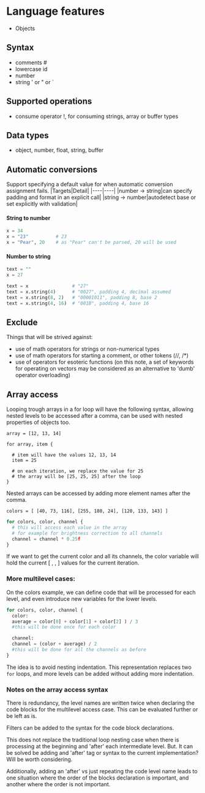 # Language features
+ Objects
## Syntax
+ comments \#
+ lowercase id
+ number
+ string ' or " or `
## Supported operations
+ consume operator !, for consuming strings, array or buffer types

## Data types
+ object, number, float, string, buffer

## Automatic conversions
Support specifying a default value for when automatic conversion assignment fails.
|Targets|Detail|
|----|----|
|number -> string|can specify padding and format in an explicit call|
|string -> number|autodetect base or set explicitly with validation|

#### String to number
```python
x = 34
x = "23"          # 23
x = "Pear", 20    # as "Pear" can't be parsed, 20 will be used
```
#### Number to string
```python
text = ""
x = 27

text = x                # "27"
text = x.string(4)      # "0027", padding 4, decimal assumed
text = x.string(8, 2)   # "00001011", padding 8, base 2
text = x.string(4, 16)  # "001B", padding 4, base 16
```

## Exclude
Things that will be strived against:
+ use of math operators for strings or non-numerical types
+ use of math operators for starting a comment, or other tokens (//, /*)
+ use of operators for esoteric functions
(on this note, a set of keywords for operating on vectors may be considered as an alternative to 'dumb' operator overloading)

## Array access
Looping trough arrays in a for loop will have the following syntax, allowing nested levels to be accessed after a comma, can be used with nested properties of objects too.

`array = [12, 13, 14]`

```
for array, item {

  # item will have the values 12, 13, 14
  item = 25

  # on each iteration, we replace the value for 25
  # the array will be [25, 25, 25] after the loop
}
```

Nested arrays can be accessed by adding more element names after the comma.

`colors = [ [40, 73, 116], [255, 180, 24], [120, 133, 143] ]`
```python
for colors, color, channel {
  # this will access each value in the array
  # for example for brightness correction to all channels 
  channel = channel * 0.25f
}
```
If we want to get the current color and all its channels, the color variable will hold the current [ , , ] values for the current iteration.

### More multilevel cases:
On the colors example, we can define code that will be processed for each level, and even introduce new variables for the lower levels.
```python
for colors, color, channel {
  color:
  average = color[0] + color[1] + color[2] ) / 3
  #this will be done once for each color

  channel:
  channel = (color + average) / 2
  #this will be done for all the channels as before
}
```
The idea is to avoid nesting indentation. This representation replaces two `for` loops, and more levels can be added without adding more indentation.

### Notes on the array access syntax
There is redundancy, the level names are written twice when declaring the code blocks for the multilevel access case.
This can be evaluated further or be left as is.

Filters can be added to the syntax for the code block declarations.

This does not replace the traditional loop nesting case when there is processing at the beginning and 'after' each intermediate level. But. It can be solved be adding and 'after' tag or syntax to the current implementation? Will be worth considering.

Additionally, adding an 'after' vs just repeating the code level name leads to one situation where the order of the blocks declaration is important, and another where the order is not important.